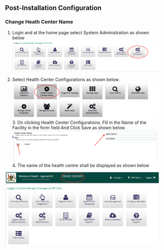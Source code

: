 ## Post-Installation Configuration

### **Change Heath Center Name**

1. Login and at  the home page select System Administration as shown below![](/assets/healthcentre.png)

2. Select Health Center Configurations as shown below.![](/assets/health_centre_configuration2.png)3. On clicking Health Center Configurations. Fill in the Name of the Facility in the form field And Click Save as shown below.![](/assets/health_centre_configuration3.png)4. The name of the health centre shall be displayed as shown below

![](/assets/health_centre_configuration4.png)

